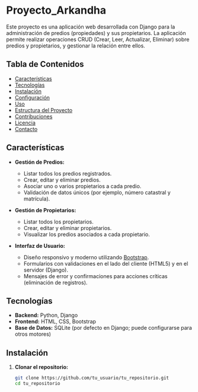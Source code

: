 <h1>Proyecto_Arkandha</h1>

Este proyecto es una aplicación web desarrollada con Django para la administración de predios (propiedades) y sus propietarios. La aplicación permite realizar operaciones CRUD (Crear, Leer, Actualizar, Eliminar) sobre predios y propietarios, y gestionar la relación entre ellos.

## Tabla de Contenidos

- [Características](#características)
- [Tecnologías](#tecnologías)
- [Instalación](#instalación)
- [Configuración](#configuración)
- [Uso](#uso)
- [Estructura del Proyecto](#estructura-del-proyecto)
- [Contribuciones](#contribuciones)
- [Licencia](#licencia)
- [Contacto](#contacto)

## Características

- **Gestión de Predios:**
  - Listar todos los predios registrados.
  - Crear, editar y eliminar predios.
  - Asociar uno o varios propietarios a cada predio.
  - Validación de datos únicos (por ejemplo, número catastral y matrícula).

- **Gestión de Propietarios:**
  - Listar todos los propietarios.
  - Crear, editar y eliminar propietarios.
  - Visualizar los predios asociados a cada propietario.

- **Interfaz de Usuario:**
  - Diseño responsivo y moderno utilizando [Bootstrap](https://getbootstrap.com/).
  - Formularios con validaciones en el lado del cliente (HTML5) y en el servidor (Django).
  - Mensajes de error y confirmaciones para acciones críticas (eliminación de registros).

## Tecnologías

- **Backend:** Python, Django
- **Frontend:** HTML, CSS, Bootstrap
- **Base de Datos:** SQLite (por defecto en Django; puede configurarse para otros motores)

## Instalación

1. **Clonar el repositorio:**

   ```bash
   git clone https://github.com/tu_usuario/tu_repositorio.git
   cd tu_repositorio
